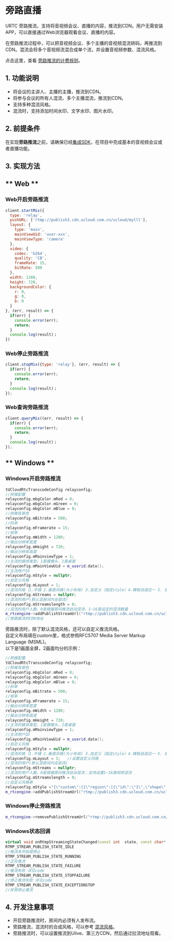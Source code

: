 # 旁路直播

URTC 旁路推流，支持将音视频会议、直播的内容，推流到CDN。用户无需安装APP，可以直接通过Web浏览器观看会议、直播的内容。

在旁路推流过程中，可以把音视频会议、多个主播的音视频混流转码，再推流到CDN。混流会将多个音视频流混合成单个流，并设置音视频参数、混流风格。

点击这里，查看 [旁路推流的计费规则](urtc/price)。

## 1. 功能说明

 - 将会议的主讲人、主播的主播，推流到CDN。 
 - 将参与会议的所有人混流、多个主播混流，推流到CDN。 
 - 支持多种混流风格。 
 - 混流时，支持添加时间水印、文字水印、图片水印。
 
## 2. 前提条件

在实现**旁路推流**之前，请确保已经[集成SDK](urtc/sdk/VideoStart)，在项目中完成基本的音视频会议或者直播功能。

## 3. 实现方法

<!-- tabs:start -->

## ** Web **

### Web开启旁路推流

```js
client.startMix({
  type: 'relay',
  pushURL: ['rtmp://publish3.cdn.ucloud.com.cn/ucloud/mylll'],
  layout: {
    type: 'main',
    mainViewUid: 'user-xxx',
    mainViewType: 'camera'
  },
  video: {
    codec: 'h264',
    quality: 'CB',
    frameRate: 15,
    bitRate: 500
  },
  width: 1280,
  height: 720,
  backgroundColor: {
    r: 0,
    g: 0,
    b: 0
  }
}, (err, result) => {
  if(err) {
    console.error(err);
    return;
  }
  console.log(result)；
})

```

### Web停止旁路推流

```js
client.stopMix({type: 'relay'}, (err, result) => {
  if(err) {
    console.error(err);
    return;
  }
  console.log(result)；
});

```

### Web查询旁路推流

```js
client.queryMix((err, result) => {
  if(err) {
    console.error(err);
    return;
  }
  console.log(result)；
});

```

## ** Windows **

### Windows开启旁路推流

```cpp
tUCloudRtcTranscodeConfig relayconfig;
//转推配置
relayconfig.mbgColor.mRed = 0;
relayconfig.mbgColor.mGreen = 0; 
relayconfig.mbgColor.mBlue = 0;
//转推背景色
relayconfig.mBitrate = 500;
//码率
relayconfig.mFramerate = 15;
//帧率
relayconfig.mWidth = 1280;
//输出分辨率宽度
relayconfig.mHeight = 720;
//输出分辨率高度
relayconfig.mMainviewType = 1;
//主流的媒体类型，1是摄像头，2是桌面
relayconfig.mMainViewUid = m_userid.data();
//主流用户ID
relayconfig.mStyle = nullptr;
//自定义风格
relayconfig.mLayout = 1;
//混流风格（1.平铺 2.垂直风格(大小布局) 3.自定义（指定style）4.模板自适应一 5. 模板自适应二 ）
relayconfig.mStreams = nullptr;
//混流的用户(默认混房间内全部流)
relayconfig.mStreamslength = 0;
//混流的用户人数，0是根据房间推流自动混流，1~16是设定的混流数量
m_rtcengine->addPublishStreamUrl("rtmp://publish3.cdn.ucloud.com.cn/ucloud/mylll",&relayconfig);
//旁路推流的CDN地址

```

旁路推流时，除了默认混流风格，还可以自定义推流风格。    
自定义布局填在custom里，格式参照RFC5707 Media Server Markup Language (MSML)。   
以下是1画面全屏，2画面均分的示例：    


```cpp
//转推配置
tUCloudRtcTranscodeConfig relayconfig;
//转推背景色
relayconfig.mbgColor.mRed = 0;
relayconfig.mbgColor.mGreen = 0; 
relayconfig.mbgColor.mBlue = 0;
//码率
relayconfig.mBitrate = 500;
//帧率
relayconfig.mFramerate = 15;
//输出分辨率宽度
relayconfig.mWidth = 1280;
//输出分辨率高度
relayconfig.mHeight = 720;
//主流的媒体类型，1是摄像头，2是桌面
relayconfig.mMainviewType = 1;
//主流用户ID
relayconfig.mMainViewUid = m_userid.data();
//自定义风格
relayconfig.mStyle = nullptr;
//混流风格（1.平铺 2.垂直风格(大小布局) 3.自定义（指定style）4.模板自适应一 5. 模板自适应二 ）
relayconfig.mLayout = 3;   //设置自定义风格
//混流的用户(默认混房间内全部流)
relayconfig.mStreams = nullptr;
//混流的用户人数，0是根据房间推流自动混流；支持设置1~16路视频混流
relayconfig.mStreamslength = 0;
//自定义风格串
relayconfig.mStyle ="{\"custom\":[{\"region\":[{\"id\":\"1\",\"shape\":\"rectangle\",\"area\":{\"left\":\"0\",\"top\":\"0\",\"width\":\"1\",\"height\":\"1\"}}]},{\"region\":[{\"id\":\"1\",\"shape\":\"rectangle\",\"area\":{\"left\":\"0\",\"top\":\"1/4\",\"width\":\"1/2\",\"height\":\"1/2\"}},{\"id\":\"2\",\"shape\":\"rectangle\",\"area\":{\"left\":\"1/2\",\"top\":\"1/4\",\"width\":\"1/2\",\"height\":\"1/2\"}}]}]}";
m_rtcengine->addPublishStreamUrl("rtmp://publish3.cdn.ucloud.com.cn/ucloud/mylll",&relayconfig);

```

   
### Windows停止旁路推流

```cpp
m_rtcengine->removePublishStreamUrl("rtmp://publish3.cdn.ucloud.com.cn/ucloud/mylll");
```

### Windows状态回调

```cpp
virtual void onRtmpStreamingStateChanged(const int 	state, const char* url, int code);
RTMP_STREAM_PUBLISH_STATE_IDLE
//推流未开始或停止  
RTMP_STREAM_PUBLISH_STATE_RUNNING
//正在推流
RTMP_STREAM_PUBLISH_STATE_FAILURE
//推流失败 详见code
RTMP_STREAM_PUBLISH_STATE_STOPFAILURE
//停止推流失败 详见code
RTMP_STREAM_PUBLISH_STATE_EXCEPTIONSTOP 
//异常停止推流
```
<!-- tabs:end -->

## 4. 开发注意事项

 - 开启旁路推流时，房间内必须有人发布流。
 - 旁路推流，混流时的合成风格，可以参考 [混流风格](urtc/cloudRecord/RecordLaylout)。
 - 旁路推流时，可以设置推流到Ulive、第三方CDN，然后通过拉流地址观看。
